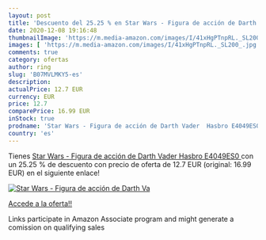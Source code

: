 ```yaml
---
layout: post
title: 'Descuento del 25.25 % en Star Wars - Figura de acción de Darth Va'
date: 2020-12-08 19:16:48
thumbnailImage: 'https://m.media-amazon.com/images/I/41xHgPTnpRL._SL200_.jpg'
images: [ 'https://m.media-amazon.com/images/I/41xHgPTnpRL._SL200_.jpg' ]
comments: true
category: ofertas
author: ring
slug: 'B07MVLMKY5-es'
description:
actualPrice: 12.7 EUR
currency: EUR
price: 12.7
comparePrice: 16.99 EUR
inStock: true
prodname: 'Star Wars - Figura de acción de Darth Vader  Hasbro E4049ES0 '
country: 'es'
---
```


Tienes [Star Wars - Figura de acción de Darth Vader  Hasbro E4049ES0 ](https://www.amazon.es/dp/B07MVLMKY5/?tag=tolees-21) con un 25.25 % de descuento con precio de oferta de 12.7 EUR (original: 16.99 EUR) en el siguiente enlace!

[![Star Wars - Figura de acción de Darth Va](https://m.media-amazon.com/images/I/41xHgPTnpRL._SL200_.jpg)](https://www.amazon.es/dp/B07MVLMKY5/?tag=tolees-21)

[Accede a la oferta!!](https://www.amazon.es/dp/B07MVLMKY5/?tag=tolees-21)

Links participate in Amazon Associate program and might generate a comission on qualifying sales


